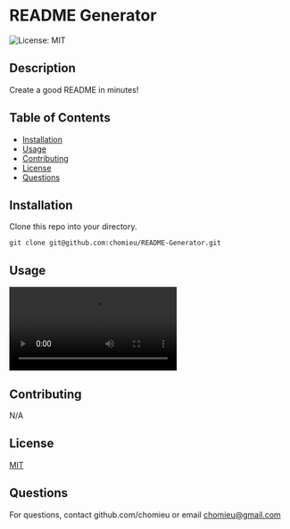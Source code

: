 # README Generator
![License: MIT](https://img.shields.io/badge/License-MIT-yellow.svg)
        
## Description
Create a good README in minutes!
        
## Table of Contents
* [Installation](#installation)
* [Usage](#usage)
* [Contributing](#contributing)
* [License](#license)
* [Questions](#questions)
        
## Installation
Clone this repo into your directory.
```
git clone git@github.com:chomieu/README-Generator.git
```

## Usage
![App execution video](https://i.imgur.com/c8j3p0t.mp4)
        
## Contributing
N/A
        
## License
[MIT](https://choosealicense.com/licenses/mit/)

## Questions
For questions, contact github.com/chomieu or email chomieu@gmail.com
